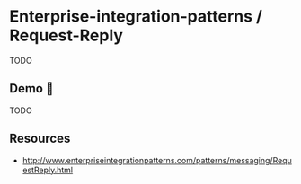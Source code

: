 # Enterprise-integration-patterns / Request-Reply

TODO

## Demo 🎉

TODO

## Resources

* <http://www.enterpriseintegrationpatterns.com/patterns/messaging/RequestReply.html>
